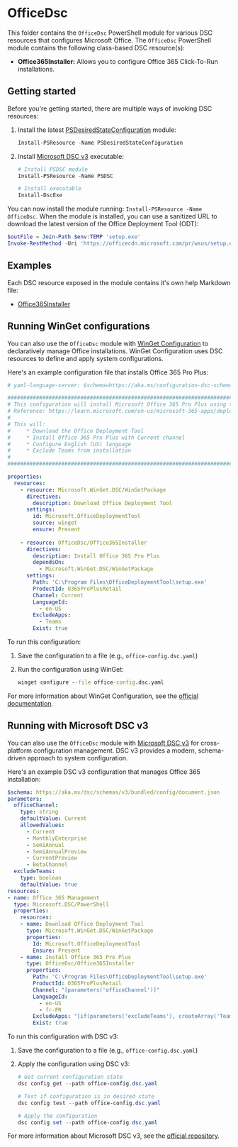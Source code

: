 # OfficeDsc

This folder contains the `OfficeDsc` PowerShell module for various DSC resources
that configures Microsoft Office. The `OfficeDsc` PowerShell module contains the
following class-based DSC resource(s):

- **Office365Installer:** Allows you to configure Office 365 Click-To-Run
  installations.

## Getting started

Before you're getting started, there are multiple ways of invoking DSC resources:

1. Install the latest [PSDesiredStateConfiguration][00] module:

    ```powershell
    Install-PSResource -Name PSDesiredStateConfiguration
    ```

2. Install [Microsoft DSC v3][01] executable:

    ```powershell
    # Install PSDSC module
    Install-PSResource -Name PSDSC

    # Install executable
    Install-DscExe
    ```

You can now install the module running: `Install-PSResource -Name OfficeDsc`.
When the module is installed, you can use a sanitized URL to download the
latest version of the Office Deployment Tool (ODT):

```powershell
$outFile = Join-Path $env:TEMP 'setup.exe'
Invoke-RestMethod -Uri 'https://officecdn.microsoft.com/pr/wsus/setup.exe' -OutFile $outFile -ErrorAction Stop
```

## Examples

Each DSC resource exposed in the module contains it's own help Markdown file:

- [Office365Installer][02]

## Running WinGet configurations

You can also use the `OfficeDsc` module with [WinGet Configuration][03] to
declaratively manage Office installations. WinGet Configuration uses DSC
resources to define and apply system configurations.

Here's an example configuration file that installs Office 365 Pro Plus:

```yaml
# yaml-language-server: $schema=https://aka.ms/configuration-dsc-schema/0.2

###########################################################################################################################################
# This configuration will install Microsoft Office 365 Pro Plus using the Office Deployment Tool                                          #
# Reference: https://learn.microsoft.com/en-us/microsoft-365-apps/deploy/overview-office-deployment-tool                                  #
#                                                                                                                                         #
# This will:                                                                                                                              #
#     * Download the Office Deployment Tool                                                                                               #
#     * Install Office 365 Pro Plus with Current channel                                                                                  #
#     * Configure English (US) language                                                                                                   #
#     * Exclude Teams from installation                                                                                                   #
#                                                                                                                                         #
###########################################################################################################################################

properties:
  resources:
    - resource: Microsoft.WinGet.DSC/WinGetPackage
      directives:
        description: Download Office Deployment Tool
      settings:
        id: Microsoft.OfficeDeploymentTool
        source: winget
        ensure: Present
    
    - resource: OfficeDsc/Office365Installer
      directives:
        description: Install Office 365 Pro Plus
        dependsOn:
          - Microsoft.WinGet.DSC/WinGetPackage
      settings:
        Path: 'C:\Program Files\OfficeDeploymentTool\setup.exe'
        ProductId: O365ProPlusRetail
        Channel: Current
        LanguageId: 
          - en-US
        ExcludeApps:
          - Teams
        Exist: true
```

To run this configuration:

1. Save the configuration to a file (e.g., `office-config.dsc.yaml`)
2. Run the configuration using WinGet:

    ```cmd
    winget configure --file office-config.dsc.yaml
    ```

For more information about WinGet Configuration, see the [official documentation][03].

## Running with Microsoft DSC v3

You can also use the `OfficeDsc` module with [Microsoft DSC v3][01] for
cross-platform configuration management. DSC v3 provides a modern,
schema-driven approach to system configuration.

Here's an example DSC v3 configuration that manages Office 365 installation:

```yaml
$schema: https://aka.ms/dsc/schemas/v3/bundled/config/document.json
parameters:
  officeChannel:
    type: string
    defaultValue: Current
    allowedValues:
      - Current
      - MonthlyEnterprise
      - SemiAnnual
      - SemiAnnualPreview
      - CurrentPreview
      - BetaChannel
  excludeTeams:
    type: boolean
    defaultValue: true
resources:
- name: Office 365 Management
  type: Microsoft.DSC/PowerShell
  properties:
    resources:
    - name: Download Office Deployment Tool
      type: Microsoft.WinGet.DSC/WinGetPackage
      properties:
        Id: Microsoft.OfficeDeploymentTool
        Ensure: Present
    - name: Install Office 365 Pro Plus
      type: OfficeDsc/Office365Installer
      properties:
        Path: 'C:\Program Files\OfficeDeploymentTool\setup.exe'
        ProductId: O365ProPlusRetail
        Channel: "[parameters('officeChannel')]"
        LanguageId: 
          - en-US
          - fr-FR
        ExcludeApps: "[if(parameters('excludeTeams'), createArray('Teams'), createArray())]"
        Exist: true
```

To run this configuration with DSC v3:

1. Save the configuration to a file (e.g., `office-config.dsc.yaml`)
2. Apply the configuration using DSC v3:

    ```powershell
    # Get current configuration state
    dsc config get --path office-config.dsc.yaml

    # Test if configuration is in desired state
    dsc config test --path office-config.dsc.yaml

    # Apply the configuration
    dsc config set --path office-config.dsc.yaml
    ```

For more information about Microsoft DSC v3, see the [official repository][01].

<!-- Link reference definitions -->
[00]: https://www.powershellgallery.com/packages/PSDesiredStateConfiguration/2.0.7
[01]: https://github.com/PowerShell/DSC/
[02]: ./Office365Installer.md
[03]: https://learn.microsoft.com/en-us/windows/package-manager/configuration/

